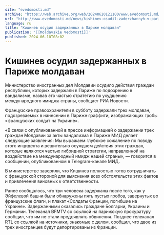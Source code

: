 ```yaml
---
site: "evedomosti.md"
archive: "https://web.archive.org/web/20240620121100/www.evedomosti.md/news/kishinev-osudil-zaderzhannyh-v-parizhe-moldavan"
url: "http://www.evedomosti.md/news/kishinev-osudil-zaderzhannyh-v-parizhe-moldavan"
language: ru
title: "Кишинев осудил задержанных в Париже молдаван"
publication: '[[Moldavskie Vedomosti]]'
published: 2024-06-10T08:02
---
```


# Кишинев осудил задержанных в Париже молдаван

Министерство иностранных дел Молдавии осудило действия граждан республики, которых задержали в Париже по подозрению в вандализме, назвав это частью стратегию по ухудшению международного имиджа страны, сообщает РИА Новости.

Французские правоохранители в субботу задержали трех молдаван, подозреваемых в нанесении в Париже граффити, изображающих гробы «французских солдат на Украине».

«В связи с опубликованной в прессе информацией о задержании трех граждан Молдавии за акты вандализма в Париже МИД делает следующие заявления: Мы выражаем глубокое сожаление по поводу этого инцидента и решительно осуждаем действия этих граждан, которые являются частью гибридной стратегии, направленной на воздействие на международный имидж нашей страны», — говорится в сообщении, опубликованном в Telegram-канале МИД.

В министерстве заверили, что Кишинев полностью готов сотрудничать с французской стороной для выяснения всех обстоятельств этих фактов и привлечения виновных к ответственности.

Ранее сообщалось, что три человека задержаны после того, как у Эйфелевой башни были обнаружены пять пустых гробов, завернутых во французские флаги, и плакат «Солдаты Франции, погибшие на Украине». Задержанными оказались граждане Болгарии, Украины и Германии. Телеканал BFMTV со ссылкой на парижскую прокуратуру сообщил, что им не стали предъявлять обвинения. Позднее телеканал RTL со ссылкой на источники, знакомые с делом, сообщил, что двое из трех иностранцев будут депортированы из Франции.
